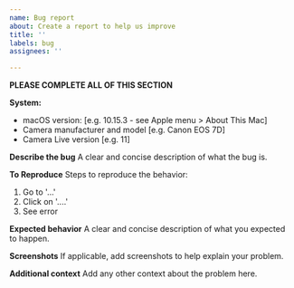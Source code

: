 ```yaml
---
name: Bug report
about: Create a report to help us improve
title: ''
labels: bug
assignees: ''

---
```

**PLEASE COMPLETE ALL OF THIS SECTION**

**System:**
 - macOS version: [e.g. 10.15.3 - see Apple menu > About This Mac]
 - Camera manufacturer and model [e.g. Canon EOS 7D]
 - Camera Live version [e.g. 11]

**Describe the bug**
A clear and concise description of what the bug is.

**To Reproduce**
Steps to reproduce the behavior:
1. Go to '...'
2. Click on '....'
3. See error

**Expected behavior**
A clear and concise description of what you expected to happen.

**Screenshots**
If applicable, add screenshots to help explain your problem.

**Additional context**
Add any other context about the problem here.
